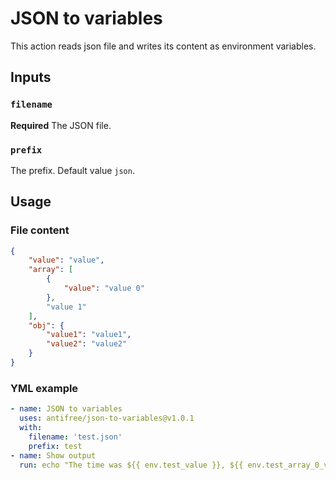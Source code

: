 # JSON to variables
This action reads json file and writes its content as environment variables.

## Inputs

### `filename`

**Required** The JSON file.

### `prefix`

The prefix. Default value `json`.

## Usage

### File content 
```json
{
    "value": "value",
    "array": [
        {
            "value": "value 0"
        },
        "value 1"
    ],
    "obj": {
        "value1": "value1",
        "value2": "value2"
    }
}
```

### YML example 
```yml
- name: JSON to variables
  uses: antifree/json-to-variables@v1.0.1
  with:
    filename: 'test.json'
    prefix: test
- name: Show output
  run: echo "The time was ${{ env.test_value }}, ${{ env.test_array_0_value }}, ${{ env.test_obj_value1 }}"
```
